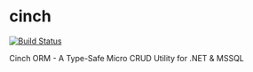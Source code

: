 # cinch

[![Build Status](https://travis-ci.org/pimbrouwers/cinch.svg?branch=master)](https://travis-ci.org/pimbrouwers/cinch/)

Cinch ORM - A Type-Safe Micro CRUD Utility for .NET & MSSQL

